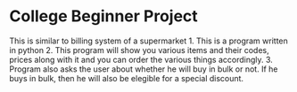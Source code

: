 # College Beginner Project

  This is similar to billing system of a supermarket
    1. This is a program written in python
    2. This program will show you various items and their codes, prices along with it and you can order the various things accordingly.
    3. Program also asks the user about whether he will buy in bulk or not. If he buys in bulk, then he will also be elegible for a special discount.
